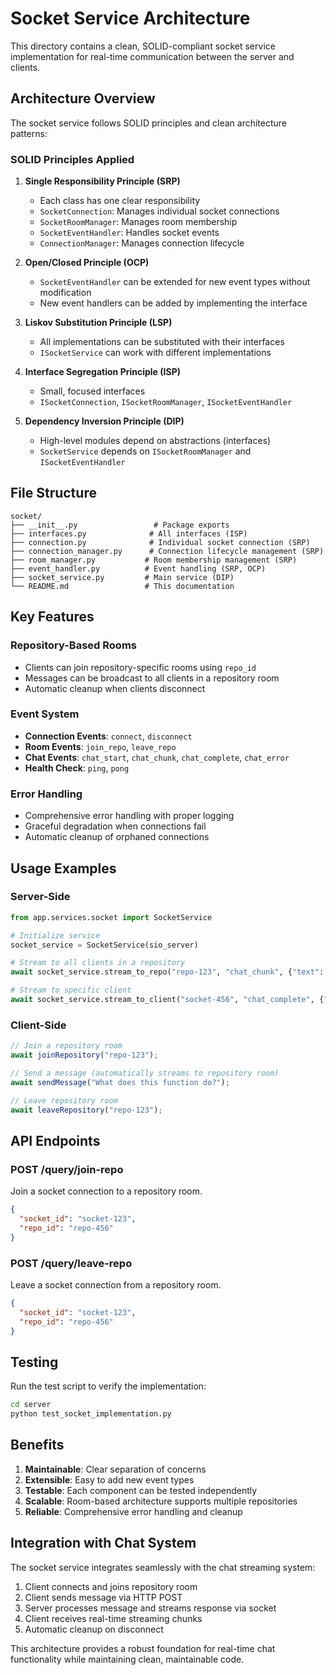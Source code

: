 # Socket Service Architecture

This directory contains a clean, SOLID-compliant socket service implementation for real-time communication between the server and clients.

## Architecture Overview

The socket service follows SOLID principles and clean architecture patterns:

### SOLID Principles Applied

1. **Single Responsibility Principle (SRP)**
   - Each class has one clear responsibility
   - `SocketConnection`: Manages individual socket connections
   - `SocketRoomManager`: Manages room membership
   - `SocketEventHandler`: Handles socket events
   - `ConnectionManager`: Manages connection lifecycle

2. **Open/Closed Principle (OCP)**
   - `SocketEventHandler` can be extended for new event types without modification
   - New event handlers can be added by implementing the interface

3. **Liskov Substitution Principle (LSP)**
   - All implementations can be substituted with their interfaces
   - `ISocketService` can work with different implementations

4. **Interface Segregation Principle (ISP)**
   - Small, focused interfaces
   - `ISocketConnection`, `ISocketRoomManager`, `ISocketEventHandler`

5. **Dependency Inversion Principle (DIP)**
   - High-level modules depend on abstractions (interfaces)
   - `SocketService` depends on `ISocketRoomManager` and `ISocketEventHandler`

## File Structure

```
socket/
├── __init__.py                 # Package exports
├── interfaces.py              # All interfaces (ISP)
├── connection.py              # Individual socket connection (SRP)
├── connection_manager.py      # Connection lifecycle management (SRP)
├── room_manager.py           # Room membership management (SRP)
├── event_handler.py          # Event handling (SRP, OCP)
├── socket_service.py         # Main service (DIP)
└── README.md                 # This documentation
```

## Key Features

### Repository-Based Rooms
- Clients can join repository-specific rooms using `repo_id`
- Messages can be broadcast to all clients in a repository room
- Automatic cleanup when clients disconnect

### Event System
- **Connection Events**: `connect`, `disconnect`
- **Room Events**: `join_repo`, `leave_repo`
- **Chat Events**: `chat_start`, `chat_chunk`, `chat_complete`, `chat_error`
- **Health Check**: `ping`, `pong`

### Error Handling
- Comprehensive error handling with proper logging
- Graceful degradation when connections fail
- Automatic cleanup of orphaned connections

## Usage Examples

### Server-Side

```python
from app.services.socket import SocketService

# Initialize service
socket_service = SocketService(sio_server)

# Stream to all clients in a repository
await socket_service.stream_to_repo("repo-123", "chat_chunk", {"text": "Hello"})

# Stream to specific client
await socket_service.stream_to_client("socket-456", "chat_complete", {"text": "Done"})
```

### Client-Side

```typescript
// Join a repository room
await joinRepository("repo-123");

// Send a message (automatically streams to repository room)
await sendMessage("What does this function do?");

// Leave repository room
await leaveRepository("repo-123");
```

## API Endpoints

### POST /query/join-repo
Join a socket connection to a repository room.

```json
{
  "socket_id": "socket-123",
  "repo_id": "repo-456"
}
```

### POST /query/leave-repo
Leave a socket connection from a repository room.

```json
{
  "socket_id": "socket-123", 
  "repo_id": "repo-456"
}
```

## Testing

Run the test script to verify the implementation:

```bash
cd server
python test_socket_implementation.py
```

## Benefits

1. **Maintainable**: Clear separation of concerns
2. **Extensible**: Easy to add new event types
3. **Testable**: Each component can be tested independently
4. **Scalable**: Room-based architecture supports multiple repositories
5. **Reliable**: Comprehensive error handling and cleanup

## Integration with Chat System

The socket service integrates seamlessly with the chat streaming system:

1. Client connects and joins repository room
2. Client sends message via HTTP POST
3. Server processes message and streams response via socket
4. Client receives real-time streaming chunks
5. Automatic cleanup on disconnect

This architecture provides a robust foundation for real-time chat functionality while maintaining clean, maintainable code.
